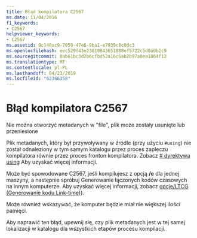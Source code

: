```yaml
---
title: Błąd kompilatora C2567
ms.date: 11/04/2016
f1_keywords:
- C2567
helpviewer_keywords:
- C2567
ms.assetid: 9c140ac9-7059-47e6-9ba1-e7939c8c0dc3
ms.openlocfilehash: eec529f43e23810843651888ef5722c5d0a0b2c9
ms.sourcegitcommit: 0ab61bc3d2b6cfbd52a16c6ab2b97a8ea1864f12
ms.translationtype: MT
ms.contentlocale: pl-PL
ms.lasthandoff: 04/23/2019
ms.locfileid: "62366358"
---
```

# <a name="compiler-error-c2567"></a>Błąd kompilatora C2567

Nie można otworzyć metadanych w "file", plik może zostały usunięte lub przeniesione

Plik metadanych, który był przywoływany w źródle (przy użyciu `#using`) nie został odnaleziony w tym samym katalogu przez proces zapleczu kompilatora równie przez proces fronton kompilatora. Zobacz [# dyrektywa using](../../preprocessor/hash-using-directive-cpp.md) Aby uzyskać więcej informacji.

Może być spowodowane C2567, jeśli kompilujesz z opcją **/c** dla jednej maszyny, a następnie spróbuj Generowanie łączonych kodów czasowych na innym komputerze. Aby uzyskać więcej informacji, zobacz [opcję/LTCG (Generowanie kodu Link-time)](../../build/reference/ltcg-link-time-code-generation.md)).

Może również wskazywać, że komputer będzie miał nie większej ilości pamięci.

Aby naprawić ten błąd, upewnij się, czy plik metadanych jest w tej samej lokalizacji w katalogu dla wszystkich etapów procesu kompilacji.